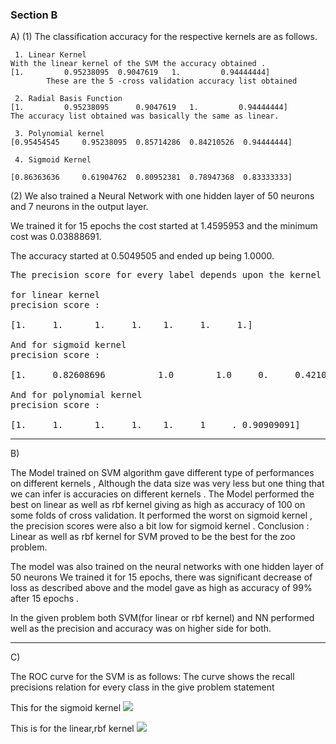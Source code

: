 ### Section B

A) 
(1) The classification accuracy for the respective kernels are as follows.

     1. Linear Kernel
	With the linear kernel of the SVM the accuracy obtained .
	[1.         0.95238095 	0.9047619  	1.         0.94444444]
            These are the 5 -cross validation accuracy list obtained 
	    
     2.	Radial Basis Function
	[1.         0.95238095  	0.9047619  	1.         0.94444444]
	The accuracy list obtained was basically the same as linear.

     3.	Polynomial kernel
	[0.95454545 	0.95238095 	0.85714286 	0.84210526 	0.94444444]

     4. Sigmoid Kernel
	
	[0.86363636 	0.61904762 	0.80952381 	0.78947368 	0.83333333]

(2) 
We also trained a Neural Network with one hidden layer of 50 neurons and 7 neurons in the output layer.
     
We trained it for 15 epochs the cost started at  1.4595953  and the minimum cost was 0.03888691.
  
The accuracy started at 0.5049505 and ended up being 1.0000. 

<pre>
The precision score for every label depends upon the kernel which is being used like 

for linear kernel       
precision score : <br>
[1.     1.      1.     1.    1.     1.     1.]

And for sigmoid kernel
precision score : <br>
[1.     0.82608696          1.0        1.0     0.     0.42105263      0.75]

And for polynomial kernel
precision score : <br>
[1.     1.      1.     1.    1.     1     . 0.90909091]
</pre>

************************************************************************************************************* 
 
B)

The Model trained on SVM algorithm gave different type of performances on different kernels , 
Although the data size was very less but one thing that we can infer is accuracies on different kernels .
The Model performed the best on linear as well as rbf kernel giving as high as accuracy of 100 on some folds of cross validation. It performed the worst on sigmoid kernel , the precision scores were also a bit low for sigmoid kernel .
Conclusion :
Linear as well as rbf kernel for SVM proved to be the best for the zoo problem.

The model was also trained on the neural networks with one hidden layer of 50 neurons 
We trained it for 15 epochs, there was significant decrease of loss as described above and the model gave as high as accuracy of 99% after 15 epochs .
 
In the given problem both SVM(for linear or rbf kernel) and NN performed well as the precision and accuracy was on higher side for both.

*************************************************************************************************************

C)


The ROC curve for the SVM is as follows:
The curve shows the recall precisions relation for every class in the give problem statement


This for the sigmoid kernel 
<img src="https://github.com/piyush-98/Cesltine_TEST/blob/master/Section%20B/plot3.png">

This is for the linear,rbf kernel
<img src="https://github.com/piyush-98/Cesltine_TEST/blob/master/Section%20B/plot4.png">
